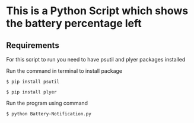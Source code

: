 # This is a Python Script which shows the battery percentage left

## Requirements

For this script to run you need to have psutil and plyer packages installed

Run the command in terminal to install package

```
$ pip install psutil
```

```
$ pip install plyer
```

Run the program using command

```
$ python Battery-Notification.py
```
